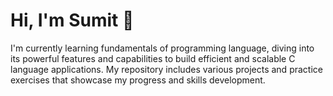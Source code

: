 # Hi, I'm Sumit 👋

I'm currently learning fundamentals of programming language, diving into its powerful features and capabilities to build efficient and scalable C language applications. 
My repository includes various projects and practice exercises that showcase my progress and skills development. 

